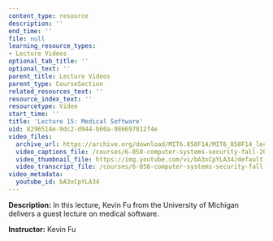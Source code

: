 ```yaml
---
content_type: resource
description: ''
end_time: ''
file: null
learning_resource_types:
- Lecture Videos
optional_tab_title: ''
optional_text: ''
parent_title: Lecture Videos
parent_type: CourseSection
related_resources_text: ''
resource_index_text: ''
resourcetype: Video
start_time: ''
title: 'Lecture 15: Medical Software'
uid: 8296514e-9dc2-d944-b60a-986697812f4e
video_files:
  archive_url: https://archive.org/download/MIT6.858F14/MIT6_858F14_lec15_300k.mp4
  video_captions_file: /courses/6-858-computer-systems-security-fall-2014/791962101c6f5781b3e31e7a15850e48_bA3xCpYLA34.vtt
  video_thumbnail_file: https://img.youtube.com/vi/bA3xCpYLA34/default.jpg
  video_transcript_file: /courses/6-858-computer-systems-security-fall-2014/61a6c1fe0dd77b7d61acb587fadd2083_bA3xCpYLA34.pdf
video_metadata:
  youtube_id: bA3xCpYLA34
---
```


**Description:** In this lecture, Kevin Fu from the University of Michigan delivers a guest lecture on medical software.

**Instructor:** Kevin Fu



